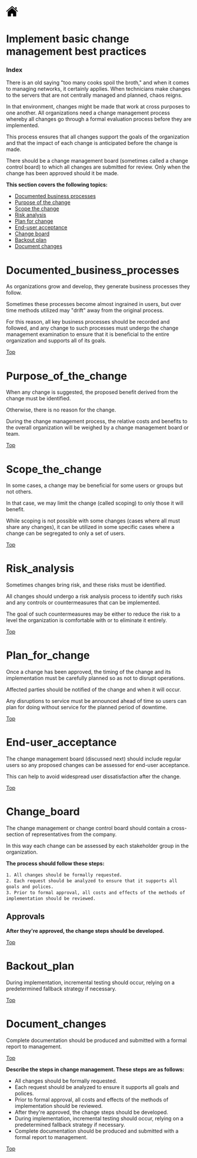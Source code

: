 [![Home](/img/home.jpg)](Readme.md)


# Implement basic change management best practices
### Index 

There is an old saying "too many cooks spoil the broth," and when it comes to managing
networks, it certainly applies. When technicians make changes to the servers that are
not centrally managed and planned, chaos reigns. 

In that environment, changes might be
made that work at cross purposes to one another. All organizations need a change management
process whereby all changes go through a formal evaluation process before they are
implemented.

This process ensures that all changes support the goals of the organization and that the
impact of each change is anticipated before the change is made. 

There should be a change
management board (sometimes called a change control board) to which all changes are submitted
for review. Only when the change has been approved should it be made. 

**This section covers the following topics:**

- [Documented business processes](#Documented_business_processes)
- [Purpose of the change](#Purpose_of_the_change)
- [Scope the change](#Scope_the_change)
- [Risk analysis](#Risk_analysis)
- [Plan for change](#Plan_for_change)
- [End-user acceptance](#End-user_acceptance)
- [Change board](#Change_board)
- [Backout plan](#Backout_plan)
- [Document changes](#Document_changes)


# Documented_business_processes

As organizations grow and develop, they generate business processes they follow.

Sometimes these processes become almost ingrained in users, but over time methods utilized
may "drift" away from the original process. 

For this reason, all key business processes
should be recorded and followed, and any change to such processes must undergo the
change management examination to ensure that it is beneficial to the entire organization
and supports all of its goals.

[Top](#Index)

# Purpose_of_the_change

When any change is suggested, the proposed benefit derived from the change must be identified.

Otherwise, there is no reason for the change. 

During the change management process,
the relative costs and benefits to the overall organization will be weighed by a change
management board or team.


[Top](#Index)

# Scope_the_change

In some cases, a change may be beneficial for some users or groups but not others.

 In
that case, we may limit the change (called scoping) to only those it will benefit. 

While
scoping is not possible with some changes (cases where all must share any changes), it
can be utilized in some specific cases where a change can be segregated to only a set
of users.

[Top](#Index)


# Risk_analysis

Sometimes changes bring risk, and these risks must be identified. 

All changes should
undergo a risk analysis process to identify such risks and any controls or countermeasures
that can be implemented. 

The goal of such countermeasures may be either to reduce the
risk to a level the organization is comfortable with or to eliminate it entirely.


[Top](#Index)

# Plan_for_change

Once a change has been approved, the timing of the change and its implementation must be
carefully planned so as not to disrupt operations. 

Affected parties should be notified of the
change and when it will occur. 

Any disruptions to service must be announced ahead of time
so users can plan for doing without service for the planned period of downtime.


[Top](#Index)

# End-user_acceptance

The change management board (discussed next) should include regular users so any proposed
changes can be assessed for end-user acceptance. 

This can help to avoid widespread user dissatisfaction after the change.

[Top](#Index)

# Change_board

The change management or change control board should contain a cross-section of representatives
from the company. 

In this way each change can be assessed by each stakeholder group in the organization. 

**The process should follow these steps:**

```dos
1. All changes should be formally requested.
2. Each request should be analyzed to ensure that it supports all goals and polices.
3. Prior to formal approval, all costs and effects of the methods of implementation should be reviewed.
```

## Approvals

**After they're approved, the change steps should be developed.**

[Top](#Index)

# Backout_plan

During implementation, incremental testing should occur, relying on a predetermined fallback
strategy if necessary.

[Top](#Index)

# Document_changes

Complete documentation should be produced and submitted with a formal report to management.

[Top](#Index)

**Describe the steps in change management. These steps are as follows:**

- All changes should be formally requested.
- Each request should be analyzed to ensure it supports all goals and polices.
- Prior to formal approval, all costs and effects of the methods of implementation should be reviewed.
- After they're approved, the change steps should be developed.
- During implementation, incremental testing should occur, relying on a predetermined fallback strategy if necessary.
- Complete documentation should be produced and submitted with a formal report to management.

[Top](#Index)